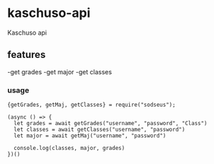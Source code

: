 # kaschuso-api
Kaschuso api


## features
  -get grades
  -get major
  -get classes
  
  
### usage
```
{getGrades, getMaj, getClasses} = require("sodseus");

(async () => {
  let grades = await getGrades("username", "password", "Class")
  let classes = await getClasses("username", "password")
  let major = await getMaj("username", "password")
  
  console.log(classes, major, grades)
})()


```
